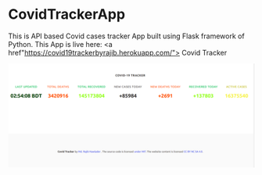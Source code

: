 # CovidTrackerApp
This is API based Covid cases tracker App built using Flask framework of Python. This App is live here: <a href"https://covid19trackerbyrajib.herokuapp.com/"> Covid Tracker </a>

<img src = "sample.png"> 
